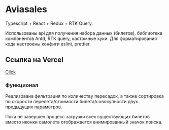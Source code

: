# Aviasales

Typescript + React + Redux + RTK Query.

Использованы api для получения набора данных (билетов), библиотека компонентов Antd, RTK query, кастомные хуки. Для форматирования кода настроены конфиги eslint, prettier.

## Ссылка на Vercel

[Click](https://aviasales-f8ryz3dqh-am-avraam.vercel.app/ 'Come on')

### Функционал

Реализована фильтрация по количеству пересадок, а также сортировка по скорости перелета/стоимости билета/совокупности двух предыдущих параметров.

Пока не завершен процесс загрузки всех существующих билетов вместо иконки самолета отображается анимированный значок поиска.

